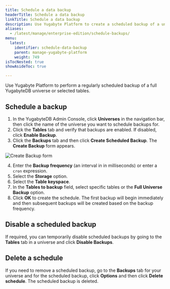 ```yaml
---
title: Schedule a data backup
headerTitle: Schedule a data backup
linkTitle: Schedule a data backup
description: Use Yugabyte Platform to create a scheduled backup of a universe or cluster.
aliases:
  - /latest/manage/enterprise-edition/schedule-backups/
menu:
  latest:
    identifier: schedule-data-backup
    parent: manage-yugabyte-platform
    weight: 749
isTocNested: true
showAsideToc: true

---
```


Use Yugabyte Platform to perform a regularly scheduled backup of a full YugabyteDB universe or selected tables.

## Schedule a backup

1. In the YugabyteDB Admin Console, click **Universes** in the navigation bar, then click the name of the universe you want to schedule backups for.
2. Click the **Tables** tab and verify that backups are enabled. If disabled, click **Enable Backup**.
3. Click the **Backups** tab and then click **Create Scheduled Backup**. The **Create Backup** form appears.

![Create Backup form](/images/ee/create-backup.png)

4. Enter the **Backup frequency** (an interval in in milliseconds) or enter a `cron` expression.
5. Select the **Storage** option.
6. Select the **Table keyspace**.
7. In the **Tables to backup** field, select specific tables or the **Full Universe Backup** option.
8. Click **OK** to create the schedule. The first backup will begin immediately and then subsequent backups will be created based on the backup frequency.

## Disable a scheduled backup

If required, you can temporarily disable scheduled backups by going to the **Tables** tab in a universe and click **Disable Backups**.

## Delete a schedule

If you need to remove a scheduled backup, go to the **Backups** tab for your universe and for the scheduled backup, click **Options** and then click **Delete schedule**. The scheduled backup is deleted.

